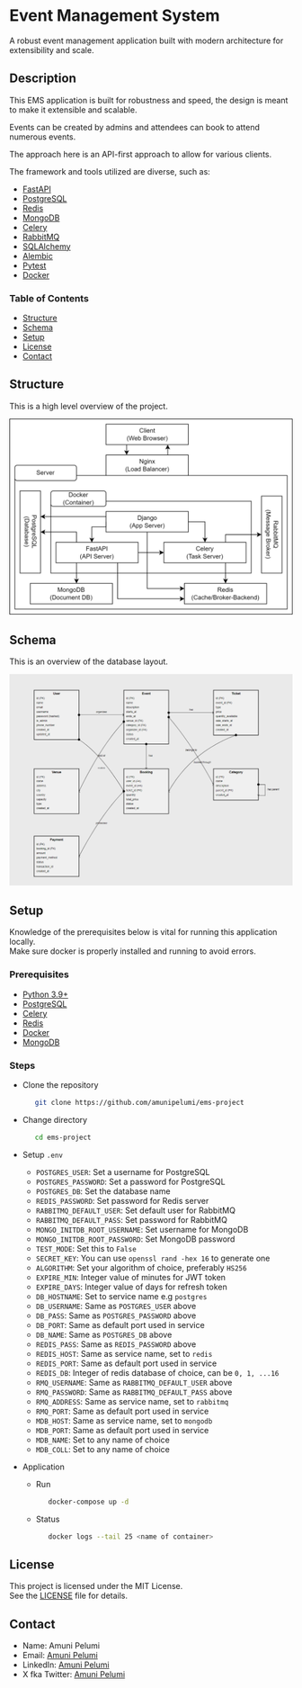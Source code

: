 # **Event Management System**
A robust event management application built with modern architecture for extensibility and scale.

## **Description**
This EMS application is built for robustness and speed, the design is meant to make it extensible and scalable.  

Events can be created by admins and attendees can book to attend numerous events.  

The approach here is an API-first approach to allow for various clients.  

The framework and tools utilized are diverse, such as:
- [FastAPI](https://fastapi.tiangolo.com/)
- [PostgreSQL](https://www.postgresql.org/download/)
- [Redis](https://redis.io/docs/latest/operate/oss_and_stack/install/install-redis/)
- [MongoDB](https://www.mongodb.com/try/download/community)
- [Celery](https://docs.celeryq.dev/en/main/getting-started/introduction.html)
- [RabbitMQ](https://www.rabbitmq.com/tutorials)
- [SQLAlchemy](https://docs.sqlalchemy.org/en/20/)
- [Alembic](https://alembic.sqlalchemy.org/en/latest/)
- [Pytest](https://docs.pytest.org/en/stable/getting-started.html)
- [Docker](https://docs.docker.com/engine/install/)

### Table of Contents
- [Structure](#Structure)
- [Schema](#Schema)
- [Setup](#Setup)
- [License](#License)
- [Contact](#Contact)

## **Structure**
This is a high level overview of the project. 

![Structure](ems-project.png)

## **Schema**
This is an overview of the database layout.  

![Schema](ems.png)

## **Setup**
Knowledge of the prerequisites below is vital for running this application locally.  
Make sure docker is properly installed and running to avoid errors.

### Prerequisites
- [Python 3.9+](https://www.python.org/downloads/)
- [PostgreSQL](https://www.postgresql.org/download/)
- [Celery](https://docs.celeryq.dev/en/main/getting-started/introduction.html)
- [Redis](https://redis.io/docs/latest/operate/oss_and_stack/install/install-redis/)
- [Docker](https://docs.docker.com/engine/install/)
- [MongoDB](https://www.mongodb.com/try/download/community)

### Steps
- Clone the repository
   ```bash
      git clone https://github.com/amunipelumi/ems-project  
   ```

- Change directory
   ```bash
      cd ems-project  
   ``` 

- Setup `.env`
    - `POSTGRES_USER`: Set a username for PostgreSQL
    - `POSTGRES_PASSWORD`: Set a password for PostgreSQL
    - `POSTGRES_DB`: Set the database name
    - `REDIS_PASSWORD`: Set password for Redis server
    - `RABBITMQ_DEFAULT_USER`: Set default user for RabbitMQ
    - `RABBITMQ_DEFAULT_PASS`: Set password for RabbitMQ
    - `MONGO_INITDB_ROOT_USERNAME`: Set username for MongoDB
    - `MONGO_INITDB_ROOT_PASSWORD`: Set MongoDB password
    - `TEST_MODE`: Set this to `False`
    - `SECRET_KEY`: You can use `openssl rand -hex 16` to generate one
    - `ALGORITHM`: Set your algorithm of choice, preferably `HS256`
    - `EXPIRE_MIN`: Integer value of minutes for JWT token
    - `EXPIRE_DAYS`: Integer value of days for refresh token
    - `DB_HOSTNAME`: Set to service name e.g `postgres`
    - `DB_USERNAME`: Same as `POSTGRES_USER` above
    - `DB_PASS`: Same as `POSTGRES_PASSWORD` above
    - `DB_PORT`: Same as default port used in service
    - `DB_NAME`: Same as `POSTGRES_DB` above
    - `REDIS_PASS`: Same as `REDIS_PASSWORD` above
    - `REDIS_HOST`: Same as service name, set to `redis`
    - `REDIS_PORT`: Same as default port used in service
    - `REDIS_DB`: Integer of redis database of choice, can be `0, 1, ...16`
    - `RMQ_USERNAME`: Same as `RABBITMQ_DEFAULT_USER` above
    - `RMQ_PASSWORD`: Same as `RABBITMQ_DEFAULT_PASS` above
    - `RMQ_ADDRESS`: Same as service name, set to `rabbitmq`
    - `RMQ_PORT`: Same as default port used in service
    - `MDB_HOST`: Same as service name, set to `mongodb`
    - `MDB_PORT`: Same as default port used in service
    - `MDB_NAME`: Set to any name of choice
    - `MDB_COLL`: Set to any name of choice

- Application
   - Run
      ```bash
         docker-compose up -d
      ```

   - Status
      ```bash
         docker logs --tail 25 <name of container>
      ```

## **License**
This project is licensed under the MIT License.  
See the [LICENSE](LICENSE) file for details.

## **Contact**
- Name: Amuni Pelumi
- Email: [Amuni Pelumi](mailto:work.amuni@gmail.com)
- LinkedIn: [Amuni Pelumi](https://www.linkedin.com/in/amunipelumi/)
- X fka Twitter: [Amuni Pelumi](https://x.com/amunipelumi)
